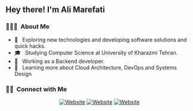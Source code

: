 <h2> Hey there! I'm Ali Marefati</h2>

<h3> 👨🏻‍💻 &nbsp;About Me </h3>

- 🤔 &nbsp; Exploring new technologies and developing software solutions and quick hacks.
- 🎓 &nbsp; Studying Computer Science at University of Kharazmi Tehran.
- 💼 &nbsp; Working as a Backend developer.
- 🌱 &nbsp; Learning more about Cloud Architecture, DevOps and Systems Design

<h3> 🤝🏻 &nbsp;Connect with Me </h3>

<p align="center">
<a href="https://www.marefati110.com/"><img alt="Website" src="https://img.shields.io/badge/website-www.marefati110.com-brightgreen"></a>
<a href="https://www.linkedin.com/in/ali-marefati-749499177"><img alt="Website" src="https://img.shields.io/badge/linkedin-ali%20marefati-blue"></a>
<a href="https://marefati110@gmail.com"><img alt="Website" src="https://img.shields.io/badge/gmail-marefati110%40gmail.com-orange"></a>
</p>
